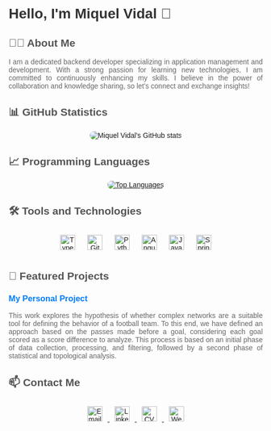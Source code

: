 <!DOCTYPE html>
<html lang="en">
<head>
    <meta charset="UTF-8">
    <meta name="viewport" content="width=device-width, initial-scale=1.0">
</head>
<body style="font-family: Arial, sans-serif; margin: 20px;">

<h1 style="font-size: 2em; color: #333;">Hello, I'm Miquel Vidal 👋</h1>

<h2 style="font-size: 1.5em; color: #555;">👩‍💻 About Me</h2>
<p style="text-align: justify; color: #666;">
    I am a dedicated backend developer specializing in application management and development. With a strong passion for learning new technologies, I am committed to continuously enhancing my skills. I believe in the power of collaboration and knowledge sharing, so let's connect and exchange insights!
</p>

<h2 style="font-size: 1.5em; color: #555;">📊 GitHub Statistics</h2>
<div style="text-align: center;">
    <img src="https://github-readme-stats.vercel.app/api?username=VidalMiquel&theme=vue&show_icons=true" alt="Miquel Vidal's GitHub stats" style="border-radius: 8px;">
</div>

<h2 style="font-size: 1.5em; color: #555;">📈 Programming Languages</h2>
<div style="text-align: center;">
    <a href="https://github.com/VidalMiquel/github-readme-stats">
        <img src="https://github-readme-stats.vercel.app/api/top-langs/?username=VidalMiquel&layout=donut&theme=vue" alt="Top Languages" style="border-radius: 8px;">
    </a>
</div>

<h2 style="font-size: 1.5em; color: #555;">🛠️ Tools and Technologies</h2>
<div style="text-align: center;">
    <img src="https://www.svgrepo.com/show/349540/typescript.svg" alt="TypeScript" style="width: 30px; height: 30px; margin: 10px; vertical-align: middle;">
    <img src="https://www.svgrepo.com/show/452210/git.svg" alt="Git" style="width: 30px; height: 30px; margin: 10px; vertical-align: middle;">
    <img src="https://www.svgrepo.com/show/452091/python.svg" alt="Python" style="width: 30px; height: 30px; margin: 10px; vertical-align: middle;">
    <img src="https://www.svgrepo.com/show/452156/angular.svg" alt="Angular" style="width: 30px; height: 30px; margin: 10px; vertical-align: middle;">
    <img src="https://www.svgrepo.com/show/353924/java.svg" alt="Java" style="width: 30px; height: 30px; margin: 10px; vertical-align: middle;">
    <img src="https://www.svgrepo.com/show/376350/spring.svg" alt="SpringBoot" style="width: 30px; height: 30px; margin: 10px; vertical-align: middle;">
</div>

<h2 style="font-size: 1.5em; color: #555;">🌱 Featured Projects</h2>
<h3 style="color: #333;">
    <a href="https://github.com/VidalMiquel/Final-Thesis-Project" style="text-decoration: none; color: #007BFF;">My Personal Project</a>
</h3>
<p style="text-align: justify; color: #666;">
    This work explores the hypothesis of whether complex networks are a suitable tool for defining the behavior of a football team. To this end, we have defined an approach based on the passes made before a goal, considering each goal scored as a score difference to analyze. This process is based on an initial phase of data collection, processing, and filtering, followed by a second phase of statistical and topological analysis.
</p>

<h2 style="font-size: 1.5em; color: #555;">📫 Contact Me</h2>
<div style="text-align: center;">
    <a href="mailto:miquelvidalcortes@gmail.com">
        <img src="https://www.svgrepo.com/show/485253/email-opened.svg" style="width: 30px; height: 30px; margin: 10px;" alt="Email">
    </a>
    <a href="https://www.linkedin.com/in/mvc4/">
        <img src="https://www.svgrepo.com/show/475661/linkedin-color.svg" style="width: 30px; height: 30px; margin: 10px;" alt="LinkedIn">
    </a>
    <a href="https://github.com/VidalMiquel/VidalMiquel/blob/main/cvMiquelVidal.pdf">
        <img src="https://www.svgrepo.com/show/228753/curriculum-information.svg" style="width: 30px; height: 30px; margin: 10px;" alt="CV">
    </a>
    <a href="https://miquelvidal.netlify.app/">
        <img src="https://www.svgrepo.com/show/494486/website-program.svg" style="width: 30px; height: 30px; margin: 10px;" alt="Website">
    </a>
</div>

</body>
</html>
